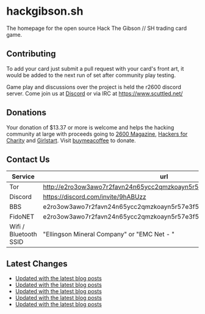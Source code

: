 # hackgibson.sh
The homepage for the open source Hack The Gibson // SH trading card game.


## Contributing

To add your card just submit a pull request with your card's front art, it would be added to the next run of set after community play testing.

Game play and discussions over the project is held the r2600 discord server. Come join us at [Discord](https://discord.com/invite/9hABUzz) or via IRC at https://www.scuttled.net/


## Donations

Your donation of $13.37 or more is welcome and helps the hacking community at large with proceeds going to [2600 Magazine](https://2600.com/), [Hackers for Charity](https://hackersforcharity.org) and [Girlstart](https://girlstart.org).  Visit [buymeacoffee](https://www.buymeacoffee.com/hackgibson.sh) to donate.


## Contact Us

Service | url
-|-
Tor | http://e2ro3ow3awo7r2favn24n65ycc2qmzkoayn5r57e3f56nvjwdcgg32ad.onion
Discord | https://discord.com/invite/9hABUzz
BBS | e2ro3ow3awo7r2favn24n65ycc2qmzkoayn5r57e3f56nvjwdcgg32ad.onion:23
FidoNET | e2ro3ow3awo7r2favn24n65ycc2qmzkoayn5r57e3f56nvjwdcgg32ad.onion:24554
Wifi / Bluetooth SSID | "Ellingson Mineral Company" or "EMC Net - <fidonet address>"

## Latest Changes
<!-- BLOG-POST-LIST:START -->
- [Updated with the latest blog posts](https://github.com/DFW2600/hackgibson.sh/commit/235a675969e9c1f1d3cf309c5de3d53bd3285122)
- [Updated with the latest blog posts](https://github.com/DFW2600/hackgibson.sh/commit/8636cc6f902e5c4c4fb20808eb2d897840c22636)
- [Updated with the latest blog posts](https://github.com/DFW2600/hackgibson.sh/commit/2022989bde4679ffc3819121f1a5f3d25c2304b7)
- [Updated with the latest blog posts](https://github.com/DFW2600/hackgibson.sh/commit/556274f0055ac4ed7a4ff5245607d815e80d27cf)
- [Updated with the latest blog posts](https://github.com/DFW2600/hackgibson.sh/commit/801e725fe4ae17ff203437f90fba9ef1e1f4bc11)
<!-- BLOG-POST-LIST:END -->
